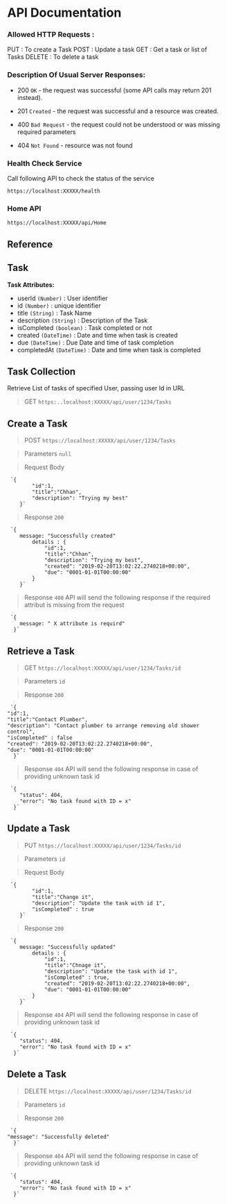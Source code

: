 # API Documentation
### Allowed HTTP Requests :
PUT     : To create a Task
POST    : Update a task
GET     : Get a task or list of Tasks
DELETE  : To delete a task

### Description Of Usual Server Responses:
-   200  `OK`  - the request was successful (some API calls may return 201 instead).
    
-   201  `Created`  - the request was successful and a resource was created.
    
-   400  `Bad Request`  - the request could not be understood or was missing required parameters
-   404  `Not Found`  - resource was not found

### Health Check Service
Call following API to check the status of the service

    https://localhost:XXXXX/health
### Home API

    https://localhost:XXXXX/api/Home

## Reference

## Task
**Task Attributes:**
- userId `(Number)` : User identifier  
- id  `(Number)`  : unique identifier
- title `(String)`  : Task Name
- description `(String)`  : Description of the Task
- isCompleted `(boolean)` : Task completed or not
- created `(DateTime)` : Date and time when task is created
- due `(DateTime)` : Due Date and time of task completion
- completedAt `(DateTime)` : Date and time when task is completed

## Task Collection

Retrieve List of tasks of specified User, passing user Id in URL
> GET  `https:..localhost:XXXXX/api/user/1234/Tasks`

## Create a Task

> POST `https://localhost:XXXXX/api/user/1234/Tasks`

> Parameters `null`

> Request Body

     `{
        	"id":1,	
        	"title":"Chhan",
        	"description": "Trying my best"
        }`
> Response `200`

     `{
		message: "Successfully created"
        	details : {
	        	"id":1,	
	        	"title":"Chhan",
	        	"description": "Trying my best",
		        "created": "2019-02-20T13:02:22.2740218+00:00",
		        "due": "0001-01-01T00:00:00"
        	}
        }`

> Response `400`
API will send the following response if the required attribut is missing from the request

     `{
        message: " X attribute is requird"
      }`

## Retrieve a Task

> GET `https://localhost:XXXXX/api/user/1234/Tasks/id`

> Parameters `id`

> Response `200`

     `{
	"id":1,	
	"title":"Contact Plumber",
	"description": "Contact plumber to arrange removing old shower control",
	"isCompleted" : false
	"created": "2019-02-20T13:02:22.2740218+00:00",
	"due": "0001-01-01T00:00:00"
      }`

> Response `404`
API will send the following response in case of providing unknown task id

     `{
        "status": 404,
        "error": "No task found with ID = x"
      }`

## Update a Task

> PUT `https://localhost:XXXXX/api/user/1234/Tasks/id`

> Parameters `id`

> Request Body

     `{
        	"id":1,	
        	"title":"Change it",
        	"description": "Update the task with id 1",
        	"isCompleted" : true
        }`
> Response `200`

     `{
		message: "Successfully updated"
        	details : {
	        	"id":1,	
	        	"title":"Chnage it",
	        	"description": "Update the task with id 1",
	        	"ïsCompleted" : true,
		        "created": "2019-02-20T13:02:22.2740218+00:00",
		        "due": "0001-01-01T00:00:00"
        	}
        }`

> Response `404`
API will send the following response in case of providing unknown task id

     `{
        "status": 404,
        "error": "No task found with ID = x"
      }`

## Delete a Task

> DELETE `https://localhost:XXXXX/api/user/1234/Tasks/id`

> Parameters `id`

> Response `200`

     `{
	"message": "Successfully deleted"
      }`

> Response `404`
API will send the following response in case of providing unknown task id

     `{
        "status": 404,
        "error": "No task found with ID = x"
      }`
